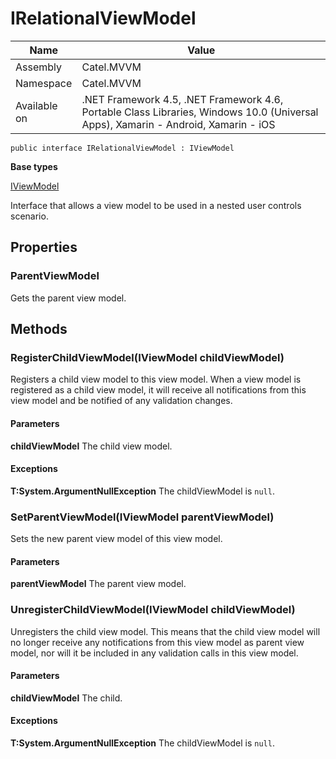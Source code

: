 

# IRelationalViewModel

Name|Value
---|---
Assembly|Catel.MVVM
Namespace|Catel.MVVM
Available on|.NET Framework 4.5, .NET Framework 4.6, Portable Class Libraries, Windows 10.0 (Universal Apps), Xamarin - Android, Xamarin - iOS

```
public interface IRelationalViewModel : IViewModel
```

**Base types**

[IViewModel](/Catel.MVVM\Catel\MVVM\IViewModel.md)


Interface that allows a view model to be used in a nested user controls scenario.



## Properties

### ParentViewModel

Gets the parent view model.



## Methods

### RegisterChildViewModel(IViewModel childViewModel)

Registers a child view model to this view model. When a view model is registered as a child view model, it will
    receive all notifications from this view model and be notified of any validation changes.

#### Parameters

**childViewModel**
The child view model.

#### Exceptions

**T:System.ArgumentNullException**
The childViewModel is ```null```.



### SetParentViewModel(IViewModel parentViewModel)

Sets the new parent view model of this view model.

#### Parameters

**parentViewModel**
The parent view model.



### UnregisterChildViewModel(IViewModel childViewModel)

Unregisters the child view model. This means that the child view model will no longer receive any notifications
    from this view model as parent view model, nor will it be included in any validation calls in this view model.

#### Parameters

**childViewModel**
The child.

#### Exceptions

**T:System.ArgumentNullException**
The childViewModel is ```null```.



